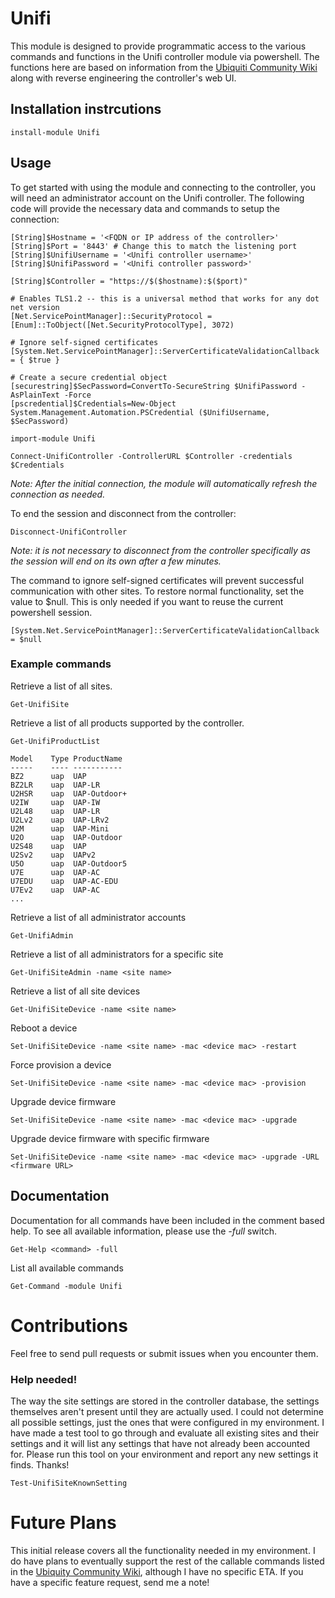 # Unifi
This module is designed to provide programmatic access to the various commands and functions in the Unifi controller module via powershell. 
The functions here are based on information from the [Ubiquiti Community Wiki](https://ubntwiki.com/products/software/unifi-controller/api) along with reverse engineering the controller's web UI. 
## Installation instrcutions
    install-module Unifi
## Usage
To get started with using the module and connecting to the controller, you will need an administrator account on the Unifi controller. 
The following code will provide the necessary data and commands to setup the connection:
    
    
    [String]$Hostname = '<FQDN or IP address of the controller>'
    [String]$Port = '8443' # Change this to match the listening port
    [String]$UnifiUsername = '<Unifi controller username>'
    [String]$UnifiPassword = '<Unifi controller password>'
    
    [String]$Controller = "https://$($hostname):$($port)"
    
    # Enables TLS1.2 -- this is a universal method that works for any dot net version
    [Net.ServicePointManager]::SecurityProtocol = [Enum]::ToObject([Net.SecurityProtocolType], 3072)
    
    # Ignore self-signed certificates 
    [System.Net.ServicePointManager]::ServerCertificateValidationCallback = { $true }
    
    # Create a secure credential object
    [securestring]$SecPassword=ConvertTo-SecureString $UnifiPassword -AsPlainText -Force
    [pscredential]$Credentials=New-Object System.Management.Automation.PSCredential ($UnifiUsername, $SecPassword)
    
    import-module Unifi
    
    Connect-UnifiController -ControllerURL $Controller -credentials $Credentials

*Note: After the initial connection, the module will automatically refresh the connection as needed.*

To end the session and disconnect from the controller:

    Disconnect-UnifiController
*Note: it is not necessary to disconnect from the controller specifically as the session will end on its own after a few minutes.*

The command to ignore self-signed certificates will prevent successful communication with other sites. To restore normal functionality, set the value to $null. This is only needed if you want to reuse the current powershell session.

    [System.Net.ServicePointManager]::ServerCertificateValidationCallback = $null

### Example commands
Retrieve a list of all sites.

    Get-UnifiSite
    
Retrieve a list of all products supported by the controller.

    Get-UnifiProductList
    
    Model    Type ProductName
    -----    ---- -----------
    BZ2      uap  UAP
    BZ2LR    uap  UAP-LR
    U2HSR    uap  UAP-Outdoor+
    U2IW     uap  UAP-IW
    U2L48    uap  UAP-LR
    U2Lv2    uap  UAP-LRv2
    U2M      uap  UAP-Mini
    U2O      uap  UAP-Outdoor
    U2S48    uap  UAP
    U2Sv2    uap  UAPv2
    U5O      uap  UAP-Outdoor5
    U7E      uap  UAP-AC
    U7EDU    uap  UAP-AC-EDU
    U7Ev2    uap  UAP-AC
    ...


Retrieve a list of all administrator accounts

    Get-UnifiAdmin

Retrieve a list of all administrators for a specific site

    Get-UnifiSiteAdmin -name <site name>
    
Retrieve a list of all site devices

    Get-UnifiSiteDevice -name <site name>

Reboot a device

    Set-UnifiSiteDevice -name <site name> -mac <device mac> -restart
    
Force provision a device

    Set-UnifiSiteDevice -name <site name> -mac <device mac> -provision

Upgrade device firmware

    Set-UnifiSiteDevice -name <site name> -mac <device mac> -upgrade
    
Upgrade device firmware with specific firmware

    Set-UnifiSiteDevice -name <site name> -mac <device mac> -upgrade -URL <firmware URL>
    

## Documentation
Documentation for all commands have been included in the comment based help. To see all available information, please use the *-full* switch.

    Get-Help <command> -full
    
List all available commands

    Get-Command -module Unifi

# Contributions
Feel free to send pull requests or submit issues when you encounter them.
### Help needed!
The way the site settings are stored in the controller database, the settings themselves aren't present until they are actually used. I could not determine all possible settings, just the ones that were configured in my environment. I have made a test tool to go through and evaluate all existing sites and their settings and it will list any settings that have not already been accounted for. Please run this tool on your environment and report any new settings it finds. Thanks!

    Test-UnifiSiteKnownSetting

# Future Plans

This initial release covers all the functionality needed in my environment. I do have plans to eventually support the rest of the callable commands listed in the [Ubiquity Community Wiki](https://ubntwiki.com/products/software/unifi-controller/api), although I have no specific ETA. If you have a specific feature request, send me a note!
